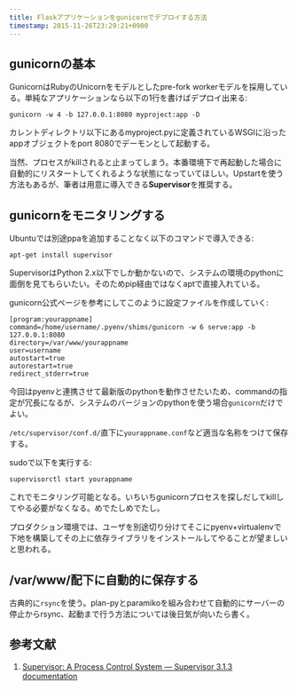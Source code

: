 ```yaml
---
title: Flaskアプリケーションをgunicornでデプロイする方法
timestamp: 2015-11-26T23:29:21+0900
---
```


## gunicornの基本

GunicornはRubyのUnicornをモデルとしたpre-fork workerモデルを採用している。単純なアプリケーションなら以下の1行を書けばデプロイ出来る:

```
gunicorn -w 4 -b 127.0.0.1:8080 myproject:app -D
```

カレントディレクトリ以下にあるmyproject.pyに定義されているWSGIに沿ったappオブジェクトをport 8080でデーモンとして起動する。

当然、プロセスがkillされると止まってしまう。本番環境下で再起動した場合に自動的にリスタートしてくれるような状態になっていてほしい。Upstartを使う方法もあるが、筆者は用意に導入できる**Supervisor**を推奨する。

## gunicornをモニタリングする

Ubuntuでは別途ppaを追加することなく以下のコマンドで導入できる:

```
apt-get install supervisor
```

SupervisorはPython 2.x以下でしか動かないので、システムの環境のpythonに面倒を見てもらいたい。そのためpip経由ではなくaptで直接入れている。

gunicorn公式ページを参考にしてこのように設定ファイルを作成していく:

```
[program:yourappname]                                                            
command=/home/username/.pyenv/shims/gunicorn -w 6 serve:app -b 127.0.0.1:8080 
directory=/var/www/yourappname
user=username
autostart=true
autorestart=true
redirect_stderr=true
```

今回はpyenvと連携させて最新版のpythonを動作させたいため、commandの指定が冗長になるが、システムのバージョンのpythonを使う場合`gunicorn`だけでよい。

`/etc/supervisor/conf.d/`直下に`yourappname.conf`など適当な名称をつけて保存する。

sudoで以下を実行する:

```
supervisorctl start yourappname
```

これでモニタリング可能となる。いちいちgunicornプロセスを探しだしてkillしてやる必要がなくなる。めでたしめでたし。

プロダクション環境では、ユーザを別途切り分けてそこにpyenv+virtualenvで下地を構築してその上に依存ライブラリをインストールしてやることが望ましいと思われる。


## /var/www/配下に自動的に保存する

古典的に`rsync`を使う。plan-pyとparamikoを組み合わせて自動的にサーバーの停止からrsync、起動まで行う方法については後日気が向いたら書く。

## 参考文献

1. [Supervisor: A Process Control System &mdash; Supervisor 3.1.3 documentation](http://supervisord.org/)
